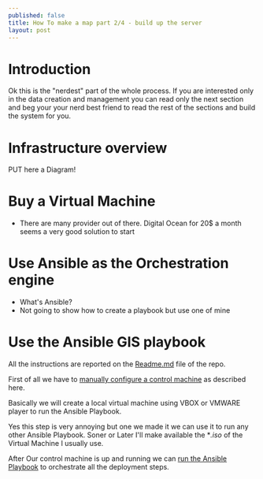 ```yaml
---
published: false
title: How To make a map part 2/4 - build up the server
layout: post
---
```

# Introduction

Ok this is the "nerdest" part of the whole process. If you are interested only in the data creation and management you can read only the next section and beg your your nerd best friend to read the rest of the sections and build the system for you.

# Infrastructure overview

PUT here a Diagram!

# Buy a Virtual Machine

- There are many provider out of there. Digital Ocean for 20$ a month seems a very good solution to start

# Use Ansible as the Orchestration engine

- What's Ansible?
- Not going to show how to create a playbook but use one of mine

# Use the Ansible GIS playbook

All the instructions are reported on the [Readme.md](https://github.com/Damianofds/ansible-provisioning) file of the repo.

First of all we have to [manually configure a control machine](https://github.com/Damianofds/ansible-provisioning#setting-up-the-control-machine) as described here. 

Basically we will create a local virtual machine using VBOX or VMWARE player to run the Ansible Playbook. 

Yes this step is very annoying but one we made it we can use it to run any other Ansible Playbook. Soner or Later I'll make available the **.iso* of the Virtual Machine I usually use.

After Our control machine is up and running we can [run the Ansible Playbook](https://github.com/Damianofds/ansible-provisioning#usage) to orchestrate all the deployment steps.


